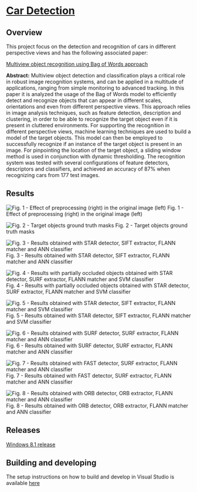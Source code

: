 # [Car Detection](http://carlosmccosta.github.io/Car-Detection/)


## Overview
This project focus on the detection and recognition of cars in different perspective views and has the following associated paper:

[Multiview object recognition using Bag of Words approach](https://github.com/carlosmccosta/Car-Detection/raw/master/Report/Multiview%20object%20recognition%20using%20Bag%20of%20Words%20approach.pdf)


**Abstract:**
Multiview object detection and classification plays a 
critical  role  in  robust  image  recognition  systems,  and  can  be 
applied  in  a  multitude  of  applications,  ranging  from  simple 
monitoring  to advanced tracking. In this paper it is analyzed the 
usage of the Bag of Words model to efficiently detect and recognize 
objects that can appear in different  scales, orientations and even 
from  different  perspective  views.  This  approach  relies  in  image 
analysis  techniques,  such  as  feature  detection,  description  and 
clustering, in order to be able to recognize the target object even if 
it  is  present  in  cluttered  environments.  For  supporting  the 
recognition  in  different  perspective  views,  machine  learning 
techniques  are  used  to build  a  model  of the target  objects. This 
model  can  then  be  employed  to  successfully  recognize  if  an 
instance of the  target object is present in  an  image.  For pinpointing 
the location  of the target object, a sliding window method is used
in conjunction with dynamic thresholding. The recognition system 
was  tested  with  several  configurations  of  feature  detectors, 
descriptors  and classifiers, and achieved an accuracy of 87% when 
recognizing cars from 177 test images.

## Results

![Fig. 1 - Effect of preprocessing (right) in the original image 
(left)](https://raw2.github.com/carlosmccosta/Car-Detection/master/Results/Representative%20results/1%20-%20Effect%20of%20preprocessing%20(right)%20in%20the%20original%20image%20(left).png)
Fig. 1 - Effect of preprocessing (right) in the original image 
(left)



![Fig. 2 - Target objects ground truth masks](https://raw2.github.com/carlosmccosta/Car-Detection/master/Results/Representative%20results/2%20-%20Target%20objects%20ground%20truth%20masks.png)
Fig. 2 - Target objects ground truth masks



![Fig. 3 - Results obtained with STAR detector, SIFT extractor, FLANN matcher and ANN classifier](https://raw2.github.com/carlosmccosta/Car-Detection/master/Results/Representative%20results/3%20-%20Results%20obtained%20with%20STAR%20detector,%20SIFT%20extractor,%20FLANN%20matcher%20and%20ANN%20classifier.png)
Fig. 3 - Results obtained with STAR detector, SIFT extractor, FLANN matcher and ANN classifier



![Fig. 4 - Results with partially occluded objects obtained with STAR detector, SURF extractor, FLANN matcher and SVM classifier](https://raw2.github.com/carlosmccosta/Car-Detection/master/Results/Representative%20results/4%20-%20Results%20obtained%20with%20STAR%20detector,%20SURF%20extractor,%20FLANN%20matcher%20and%20SVM%20classifier.png)
Fig. 4 - Results with partially occluded objects obtained with STAR detector, SURF extractor, FLANN matcher and SVM classifier



![Fig. 5 - Results obtained with STAR detector, SIFT extractor, FLANN matcher and SVM classifier](https://raw2.github.com/carlosmccosta/Car-Detection/master/Results/Representative%20results/5%20-%20Results%20obtained%20with%20STAR%20detector,%20SIFT%20extractor,%20FLANN%20matcher%20and%20SVM%20classifier.png)
Fig. 5 - Results obtained with STAR detector, SIFT extractor, FLANN matcher and SVM classifier



![Fig. 6 - Results obtained with SURF detector, SURF extractor, FLANN matcher and ANN classifier](https://raw2.github.com/carlosmccosta/Car-Detection/master/Results/Representative%20results/6%20-%20Results%20obtained%20with%20SURF%20detector,%20SURF%20extractor,%20FLANN%20matcher%20and%20ANN%20classifier.png)
Fig. 6 - Results obtained with SURF detector, SURF extractor, FLANN matcher and ANN classifier



![Fig. 7 - Results obtained with FAST detector, SURF extractor, FLANN matcher and ANN classifier](https://raw2.github.com/carlosmccosta/Car-Detection/master/Results/Representative%20results/7%20-%20Results%20obtained%20with%20FAST%20detector,%20SURF%20extractor,%20FLANN%20matcher%20and%20ANN%20classifier.png)
Fig. 7 - Results obtained with FAST detector, SURF extractor, FLANN matcher and ANN classifier



![Fig. 8 - Results obtained with ORB detector, ORB extractor, FLANN matcher and ANN classifier](https://raw2.github.com/carlosmccosta/Car-Detection/master/Results/Representative%20results/8%20-%20Results%20obtained%20with%20ORB%20detector,%20ORB%20extractor,%20FLANN%20matcher%20and%20ANN%20classifier.png)
Fig. 8 - Results obtained with ORB detector, ORB extractor, FLANN matcher and ANN classifier



## Releases
[Windows 8.1 release](https://github.com/carlosmccosta/Car-Detection/releases)



## Building and developing
The setup instructions on how to build and develop in Visual Studio is available [here](https://github.com/carlosmccosta/Car-Detection/blob/master/CarDetection/docs/Visual%20Studio%20configuration%20for%20OpenCV%202.4.7.txt)
